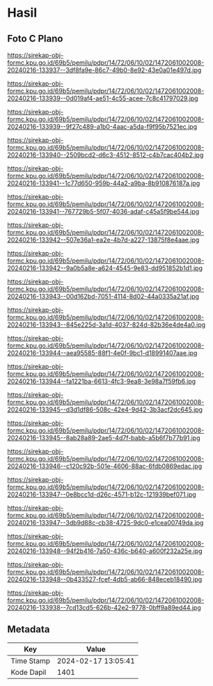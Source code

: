 # Hasil

## Foto C Plano

https://sirekap-obj-formc.kpu.go.id/69b5/pemilu/pdpr/14/72/06/10/02/1472061002008-20240216-133937--3df8fa9e-86c7-49b0-8e92-43e0a01e497d.jpg

https://sirekap-obj-formc.kpu.go.id/69b5/pemilu/pdpr/14/72/06/10/02/1472061002008-20240216-133939--0d019af4-ae51-4c55-acee-7c8c41797029.jpg

https://sirekap-obj-formc.kpu.go.id/69b5/pemilu/pdpr/14/72/06/10/02/1472061002008-20240216-133939--9f27c489-a1b0-4aac-a5da-f9f95b7521ec.jpg

https://sirekap-obj-formc.kpu.go.id/69b5/pemilu/pdpr/14/72/06/10/02/1472061002008-20240216-133940--2509bcd2-d6c3-4512-8512-c4b7cac404b2.jpg

https://sirekap-obj-formc.kpu.go.id/69b5/pemilu/pdpr/14/72/06/10/02/1472061002008-20240216-133941--1c77d650-959b-44a2-a9ba-8b910876187a.jpg

https://sirekap-obj-formc.kpu.go.id/69b5/pemilu/pdpr/14/72/06/10/02/1472061002008-20240216-133941--767729b5-5f07-4036-adaf-c45a5f9be544.jpg

https://sirekap-obj-formc.kpu.go.id/69b5/pemilu/pdpr/14/72/06/10/02/1472061002008-20240216-133942--507e36a1-ea2e-4b7d-a227-13875f8e4aae.jpg

https://sirekap-obj-formc.kpu.go.id/69b5/pemilu/pdpr/14/72/06/10/02/1472061002008-20240216-133942--9a0b5a8e-a624-4545-9e83-dd951852b1d1.jpg

https://sirekap-obj-formc.kpu.go.id/69b5/pemilu/pdpr/14/72/06/10/02/1472061002008-20240216-133943--00d162bd-7051-4114-8d02-44a0335a21af.jpg

https://sirekap-obj-formc.kpu.go.id/69b5/pemilu/pdpr/14/72/06/10/02/1472061002008-20240216-133943--845e225d-3a1d-4037-824d-82b36e4de4a0.jpg

https://sirekap-obj-formc.kpu.go.id/69b5/pemilu/pdpr/14/72/06/10/02/1472061002008-20240216-133944--aea95585-88f1-4e0f-9bc1-d18991407aae.jpg

https://sirekap-obj-formc.kpu.go.id/69b5/pemilu/pdpr/14/72/06/10/02/1472061002008-20240216-133944--fa1221ba-6613-4fc3-9ea8-3e98a7f59fb6.jpg

https://sirekap-obj-formc.kpu.go.id/69b5/pemilu/pdpr/14/72/06/10/02/1472061002008-20240216-133945--d3d1df86-508c-42e4-9d42-3b3acf2dc645.jpg

https://sirekap-obj-formc.kpu.go.id/69b5/pemilu/pdpr/14/72/06/10/02/1472061002008-20240216-133945--8ab28a89-2ae5-4d7f-babb-a5b6f7b77b91.jpg

https://sirekap-obj-formc.kpu.go.id/69b5/pemilu/pdpr/14/72/06/10/02/1472061002008-20240216-133946--c120c92b-501e-4606-88ac-6fdb0869edac.jpg

https://sirekap-obj-formc.kpu.go.id/69b5/pemilu/pdpr/14/72/06/10/02/1472061002008-20240216-133947--0e8bcc1d-d26c-4571-b12c-121939bef071.jpg

https://sirekap-obj-formc.kpu.go.id/69b5/pemilu/pdpr/14/72/06/10/02/1472061002008-20240216-133947--3db9d88c-cb38-4725-9dc0-e1cea00749da.jpg

https://sirekap-obj-formc.kpu.go.id/69b5/pemilu/pdpr/14/72/06/10/02/1472061002008-20240216-133948--94f2b416-7a50-436c-b640-a600f232a25e.jpg

https://sirekap-obj-formc.kpu.go.id/69b5/pemilu/pdpr/14/72/06/10/02/1472061002008-20240216-133948--0b433527-fcef-4db5-ab66-848eceb18490.jpg

https://sirekap-obj-formc.kpu.go.id/69b5/pemilu/pdpr/14/72/06/10/02/1472061002008-20240216-133938--7cd13cd5-626b-42e2-9778-0bff9a89ed44.jpg


## Metadata

| Key        | Value               |
| ---------- | ------------------- |
| Time Stamp | 2024-02-17 13:05:41 |
| Kode Dapil | 1401                |



